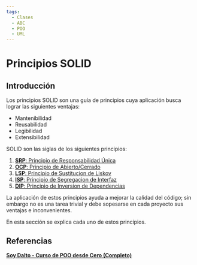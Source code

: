 ```yaml
---
tags:
  - Clases
  - ABC
  - POO
  - UML
---
```




# Principios SOLID



## Introducción

Los principios SOLID son una guía de principios cuya aplicación busca lograr las siguientes ventajas:

- Mantenibilidad
- Reusabilidad
- Legibilidad
- Extensibilidad

SOLID son las siglas de los siguientes principios:

1. [**SRP**: Principio de Responsabilidad Única](srp.md)
1. [**OCP**: Principio de Abierto/Cerrado](ocp.md)
1. [**LSP**: Principio de Sustitucion de Liskov](lsp.md)
1. [**ISP**: Principio de Segregacion de Interfaz](isp.md)
1. [**DIP**: Principio de Inversion de Dependencias](dip.md)

La aplicación de estos principios ayuda a mejorar la calidad del código; sin embargo no es una tarea trivial y debe sopesarse en cada proyecto sus ventajas e inconvenientes.

En esta sección se explica cada uno de estos principios.


## Referencias

**[Soy Dalto - Curso de POO desde Cero (Completo)](https://youtu.be/HtKqSJX7VoM?t=10539)**
